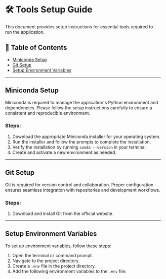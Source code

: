 # 🛠️ Tools Setup Guide

This document provides setup instructions for essential tools required to run the application.

## 📑 Table of Contents
- [Miniconda Setup](#miniconda-setup)
- [Git Setup](#git-setup)
- [Setup Environment Variables](#setup-environment-variables)

---

## Miniconda Setup

Miniconda is required to manage the application's Python environment and dependencies. Please follow the setup instructions carefully to ensure a consistent and reproducible environment.

### Steps:
1. Download the appropriate Miniconda installer for your operating system.
2. Run the installer and follow the prompts to complete the installation.
3. Verify the installation by running `conda --version` in your terminal.
4. Create and activate a new environment as needed.

---

## Git Setup

Git is required for version control and collaboration. Proper configuration ensures seamless integration with repositories and development workflows.

### Steps:
1. Download and install Git from the official website.

---

## Setup Environment Variables

To set up environment variables, follow these steps:

1. Open the terminal or command prompt.
2. Navigate to the project directory.
3. Create a `.env` file in the project directory.
4. Add the following environment variables to the `.env` file: